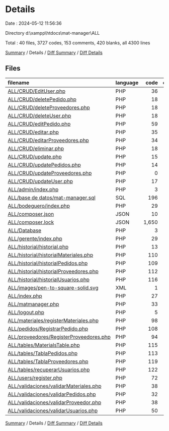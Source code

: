 # Details

Date : 2024-05-12 11:56:36

Directory d:\\xampp\\htdocs\\mat-manager\\ALL

Total : 40 files,  3727 codes, 153 comments, 420 blanks, all 4300 lines

[Summary](results.md) / Details / [Diff Summary](diff.md) / [Diff Details](diff-details.md)

## Files
| filename | language | code | comment | blank | total |
| :--- | :--- | ---: | ---: | ---: | ---: |
| [ALL/CRUD/EditUser.php](/ALL/CRUD/EditUser.php) | PHP | 36 | 1 | 19 | 56 |
| [ALL/CRUD/deletePedido.php](/ALL/CRUD/deletePedido.php) | PHP | 18 | 0 | 2 | 20 |
| [ALL/CRUD/deleteProveedores.php](/ALL/CRUD/deleteProveedores.php) | PHP | 18 | 0 | 3 | 21 |
| [ALL/CRUD/deleteUser.php](/ALL/CRUD/deleteUser.php) | PHP | 18 | 0 | 3 | 21 |
| [ALL/CRUD/editPedido.php](/ALL/CRUD/editPedido.php) | PHP | 59 | 1 | 18 | 78 |
| [ALL/CRUD/editar.php](/ALL/CRUD/editar.php) | PHP | 35 | 0 | 15 | 50 |
| [ALL/CRUD/editarProveedores.php](/ALL/CRUD/editarProveedores.php) | PHP | 34 | 1 | 10 | 45 |
| [ALL/CRUD/eliminar.php](/ALL/CRUD/eliminar.php) | PHP | 18 | 1 | 6 | 25 |
| [ALL/CRUD/update.php](/ALL/CRUD/update.php) | PHP | 15 | 0 | 5 | 20 |
| [ALL/CRUD/updatePedidos.php](/ALL/CRUD/updatePedidos.php) | PHP | 14 | 0 | 4 | 18 |
| [ALL/CRUD/updateProveedores.php](/ALL/CRUD/updateProveedores.php) | PHP | 0 | 0 | 1 | 1 |
| [ALL/CRUD/updateUser.php](/ALL/CRUD/updateUser.php) | PHP | 17 | 0 | 4 | 21 |
| [ALL/admin/index.php](/ALL/admin/index.php) | PHP | 3 | 0 | 6 | 9 |
| [ALL/base de datos/mat-manager.sql](/ALL/base%20de%20datos/mat-manager.sql) | SQL | 196 | 103 | 58 | 357 |
| [ALL/bodeguero/index.php](/ALL/bodeguero/index.php) | PHP | 29 | 0 | 0 | 29 |
| [ALL/composer.json](/ALL/composer.json) | JSON | 10 | 0 | 1 | 11 |
| [ALL/composer.lock](/ALL/composer.lock) | JSON | 1,650 | 0 | 1 | 1,651 |
| [ALL/Database](/ALL/Database) | PHP | 3 | 0 | 1 | 4 |
| [ALL/gerente/index.php](/ALL/gerente/index.php) | PHP | 29 | 0 | 6 | 35 |
| [ALL/historial/historial.php](/ALL/historial/historial.php) | PHP | 13 | 0 | 7 | 20 |
| [ALL/historial/historialMateriales.php](/ALL/historial/historialMateriales.php) | PHP | 110 | 4 | 18 | 132 |
| [ALL/historial/historialPedidos.php](/ALL/historial/historialPedidos.php) | PHP | 109 | 4 | 20 | 133 |
| [ALL/historial/historialProveedores.php](/ALL/historial/historialProveedores.php) | PHP | 112 | 4 | 15 | 131 |
| [ALL/historial/historialUsuarios.php](/ALL/historial/historialUsuarios.php) | PHP | 116 | 4 | 15 | 135 |
| [ALL/images/pen-to-square-solid.svg](/ALL/images/pen-to-square-solid.svg) | XML | 1 | 0 | 0 | 1 |
| [ALL/index.php](/ALL/index.php) | PHP | 27 | 0 | 9 | 36 |
| [ALL/matmanager.php](/ALL/matmanager.php) | PHP | 33 | 5 | 7 | 45 |
| [ALL/logout.php](/ALL/logout.php) | PHP | 5 | 0 | 0 | 5 |
| [ALL/materiales/registerMateriales.php](/ALL/materiales/registerMateriales.php) | PHP | 98 | 2 | 19 | 119 |
| [ALL/pedidos/RegistrarPedido.php](/ALL/pedidos/RegistrarPedido.php) | PHP | 108 | 2 | 26 | 136 |
| [ALL/proveedores/RegisterProveedores.php](/ALL/proveedores/RegisterProveedores.php) | PHP | 94 | 2 | 20 | 116 |
| [ALL/tables/MaterialsTable.php](/ALL/tables/MaterialsTable.php) | PHP | 115 | 4 | 21 | 140 |
| [ALL/tables/TablaPedidos.php](/ALL/tables/TablaPedidos.php) | PHP | 113 | 4 | 21 | 138 |
| [ALL/tables/TablaProveedores.php](/ALL/tables/TablaProveedores.php) | PHP | 119 | 4 | 16 | 139 |
| [ALL/tables/recuperarUsuarios.php](/ALL/tables/recuperarUsuarios.php) | PHP | 122 | 4 | 14 | 140 |
| [ALL/users/register.php](/ALL/users/register.php) | PHP | 72 | 3 | 20 | 95 |
| [ALL/validaciones/validarMateriales.php](/ALL/validaciones/validarMateriales.php) | PHP | 38 | 0 | 3 | 41 |
| [ALL/validaciones/validarPedidos.php](/ALL/validaciones/validarPedidos.php) | PHP | 32 | 0 | 0 | 32 |
| [ALL/validaciones/validarProveedor.php](/ALL/validaciones/validarProveedor.php) | PHP | 38 | 0 | 3 | 41 |
| [ALL/validaciones/validarUsuarios.php](/ALL/validaciones/validarUsuarios.php) | PHP | 50 | 0 | 3 | 53 |

[Summary](results.md) / Details / [Diff Summary](diff.md) / [Diff Details](diff-details.md)